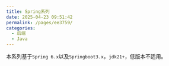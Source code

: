 ```yaml
---
title: Spring系列
date: 2025-04-23 09:51:42
permalink: /pages/ee3759/
categories:
  - 后端
  - Java
---
```


本系列基于`Spring 6.x`以及`Springboot3.x`，`jdk21+`，低版本不适用。
